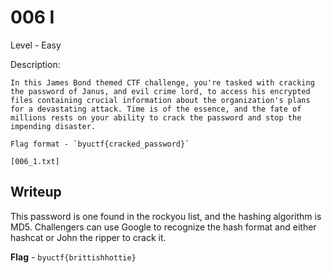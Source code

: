 # 006 I
Level - Easy

Description:
```
In this James Bond themed CTF challenge, you're tasked with cracking the password of Janus, and evil crime lord, to access his encrypted files containing crucial information about the organization's plans for a devastating attack. Time is of the essence, and the fate of millions rests on your ability to crack the password and stop the impending disaster.

Flag format - `byuctf{cracked_password}`

[006_1.txt]
```

## Writeup
This password is one found in the rockyou list, and the hashing algorithm is MD5. Challengers can use Google to recognize the hash format and either hashcat or John the ripper to crack it.

**Flag** - `byuctf{brittishhottie}`